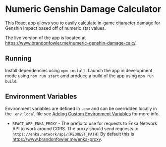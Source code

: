 # Numeric Genshin Damage Calculator

This React app allows you to easily calculate in-game character damage for Genshin Impact based off of numeric stat values.

The live version of the app is located at <https://www.brandonfowler.me/numeric-genshin-damage-calc/>.

## Running

Install dependencies using `npm install`. Launch the app in development mode using `npm run start` amd produce a build of the app using `npm run build`.

## Environment Variables

Environment variables are defined in `.env` and can be overridden locally in the `.env.local` file see [Adding Custom Environment Variables](https://create-react-app.dev/docs/adding-custom-environment-variables) for more info.

* `REACT_APP_ENKA_PROXY` - The prefix to use for requests to Enka.Network API to work around CORS. The proxy should send requests to `https://enka.network/api/[REQUEST_PATH]` By default this is <https://www.brandonfowler.me/enka-proxy>.
